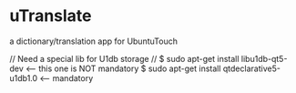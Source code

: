 uTranslate
==========

a dictionary/translation app for UbuntuTouch



// Need a special lib for U1db storage
// $ sudo apt-get install libu1db-qt5-dev <-- this one is NOT mandatory
$ sudo apt-get install qtdeclarative5-u1db1.0 <-- mandatory
